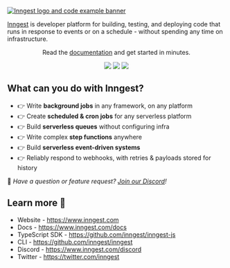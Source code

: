 [![Inngest logo and code example banner](https://user-images.githubusercontent.com/1736957/196696407-96bb7a3a-61bd-4146-b74f-adc29ef15fd1.png)](https://www.inngest.com)

[Inngest](https://www.inngest.com) is developer platform for building, testing, and deploying code that runs in response to events or on a schedule - without spending any time on infrastructure.


<div align="center">
  Read the <a href="https://www.inngest.com/docs">documentation</a> and get started in minutes.
  <p>

<a href="https://www.npmjs.com/package/inngest"><img src="https://img.shields.io/npm/v/inngest" /></a>
<a href="https://discord.gg/EuesV2ZSnX"><img src="https://img.shields.io/discord/842170679536517141?label=discord" /></a>
<a href="https://twitter.com/inngest"><img src="https://img.shields.io/twitter/follow/inngest?style=social" /></a>

  </p>
</div>

## What can you do with Inngest?

- 👉 Write <b>background jobs</b> in any framework, on any platform <br />
- 👉 Create <b>scheduled & cron jobs</b> for any serverless platform <br />
- 👉 Build <b>serverless queues</b> without configuring infra <br />
- 👉 Write complex <b>step functions</b> anywhere <br />
- 👉 Build <b>serverless event-driven systems</b> <br />
- 👉 Reliably respond to webhooks, with retries & payloads stored for history <br />

👋 _Have a question or feature request? [Join our Discord](https://www.inngest.com/discord)!_

## Learn more 🌱

- Website - https://www.inngest.com
- Docs - https://www.inngest.com/docs
- TypeScript SDK - https://github.com/inngest/inngest-js
- CLI - https://github.com/inngest/inngest
- Discord - https://www.inngest.com/discord
- Twitter - https://twitter.com/inngest
